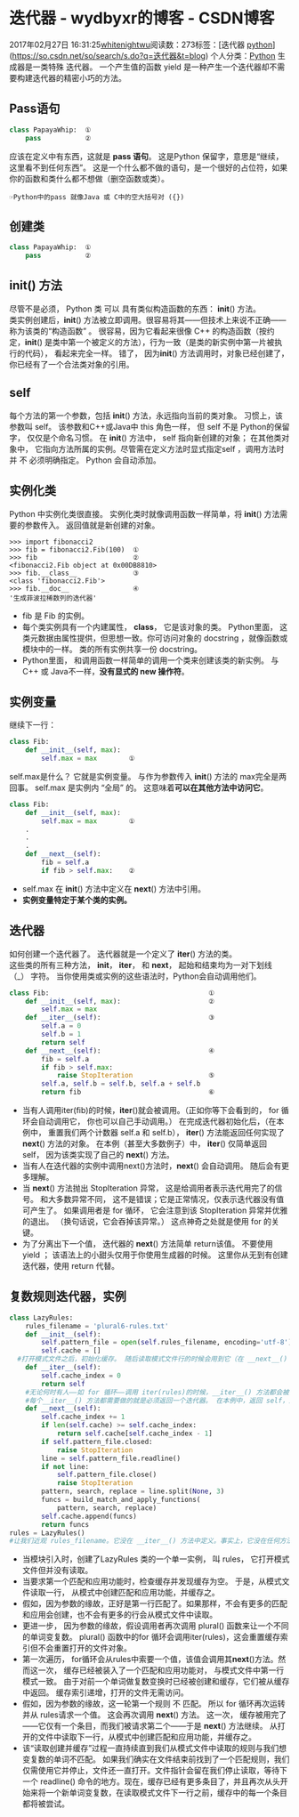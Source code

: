 # 迭代器 - wydbyxr的博客 - CSDN博客
2017年02月27日 16:31:25[whitenightwu](https://me.csdn.net/wydbyxr)阅读数：273标签：[迭代器																[python](https://so.csdn.net/so/search/s.do?q=python&t=blog)](https://so.csdn.net/so/search/s.do?q=迭代器&t=blog)
个人分类：[Python](https://blog.csdn.net/wydbyxr/article/category/7151085)
生成器是一类特殊 迭代器。 一个产生值的函数 yield 是一种产生一个迭代器却不需要构建迭代器的精密小巧的方法。
## Pass语句
```python
class PapayaWhip:  ①
    pass           ②
```
应该在定义中有东西，这就是 **pass 语句**。 这是Python 保留字，意思是“继续，这里看不到任何东西”。 这是一个什么都不做的语句，是一个很好的占位符，如果你的函数和类什么都不想做（删空函数或类）。
```
☞Python中的pass 就像Java 或 C中的空大括号对 ({})
```
## 创建类
```python
class PapayaWhip:  ①
    pass           ②
```
## **init**() 方法
尽管不是必须， Python 类 可以 具有类似构造函数的东西： **init**() 方法。  
    类实例创建后，**init**() 方法被立即调用。很容易将其——但技术上来说不正确——称为该类的“构造函数” 。 很容易，因为它看起来很像 C++ 的构造函数（按约定，**init**() 是类中第一个被定义的方法），行为一致（是类的新实例中第一片被执行的代码）， 看起来完全一样。 错了， 因为**init**() 方法调用时，对象已经创建了，你已经有了一个合法类对象的引用。 
## self
每个方法的第一个参数，包括 **init**() 方法，永远指向当前的类对象。 习惯上，该参数叫 self。 该参数和C++或Java中 this 角色一样， 但 self 不是 Python的保留字， 仅仅是个命名习惯。 
在 **init**() 方法中， self 指向新创建的对象； 在其他类对象中， 它指向方法所属的实例。尽管需在定义方法时显式指定self ，调用方法时并 不 必须明确指定。 Python 会自动添加。 
## 实例化类
Python 中实例化类很直接。 实例化类时就像调用函数一样简单，将 **init**() 方法需要的参数传入。 返回值就是新创建的对象。
```
>>> import fibonacci2
>>> fib = fibonacci2.Fib(100)  ①
>>> fib                        ②
<fibonacci2.Fib object at 0x00DB8810>
>>> fib.__class__              ③
<class 'fibonacci2.Fib'>
>>> fib.__doc__                ④
'生成菲波拉稀数列的迭代器'
```
- fib 是 Fib 的实例。
- 每个类实例具有一个内建属性， **class**， 它是该对象的类。  Python里面， 这类元数据由属性提供，但思想一致。你可访问对象的 docstring ，就像函数或模块中的一样。 类的所有实例共享一份 docstring。 
- Python里面， 和调用函数一样简单的调用一个类来创建该类的新实例。 与C++ 或 Java不一样，**没有显式的 new 操作符**。 
## 实例变量
继续下一行：
```python
class Fib:
    def __init__(self, max):
        self.max = max        ①
```
self.max是什么？ 它就是实例变量。 与作为参数传入 **init**() 方法的 max完全是两回事。 self.max 是实例内 “全局” 的。 这意味着**可以在其他方法中访问它**。 
```python
class Fib:
    def __init__(self, max):
        self.max = max        ①
    .
    .
    .
    def __next__(self):
        fib = self.a
        if fib > self.max:    ②
```
- self.max 在 **init**() 方法中定义在 **next**() 方法中引用。 
- **实例变量特定于某个类的实例。**
## 迭代器
如何创建一个迭代器了。 迭代器就是一个定义了 **iter**() 方法的类。  
这些类的所有三种方法， **init**， **iter**， 和 **next**， 起始和结束均为一对下划线（_） 字符。 当你使用类或实例的这些语法时，Python会自动调用他们。
```python
class Fib:                                        ①
    def __init__(self, max):                      ②
        self.max = max
    def __iter__(self):                           ③
        self.a = 0
        self.b = 1
        return self
    def __next__(self):                           ④
        fib = self.a
        if fib > self.max:
            raise StopIteration                   ⑤
        self.a, self.b = self.b, self.a + self.b
        return fib                                ⑥
```
- 当有人调用iter(fib)的时候，**iter**()就会被调用。（正如你等下会看到的， for 循环会自动调用它， 你也可以自己手动调用。） 在完成迭代器初始化后，（在本例中， 重置我们两个计数器 self.a 和 self.b）， **iter**() 方法能返回任何实现了 **next**() 方法的对象。 在本例（甚至大多数例子）中， **iter**() 仅简单返回 self， 因为该类实现了自己的 **next**() 方法。
- 当有人在迭代器的实例中调用next()方法时，**next**() 会自动调用。 随后会有更多理解。
- 当 **next**() 方法抛出 StopIteration 异常， 这是给调用者表示迭代用完了的信号。 和大多数异常不同， 这不是错误；它是正常情况，仅表示迭代器没有值可产生了。 如果调用者是 for 循环， 它会注意到该 StopIteration 异常并优雅的退出。 （换句话说，它会吞掉该异常。） 这点神奇之处就是使用 for 的关键。
- 为了分离出下一个值， 迭代器的 **next**() 方法简单 return该值。 不要使用 yield ； 该语法上的小甜头仅用于你使用生成器的时候。 这里你从无到有创建迭代器，使用 return 代替。 
## 复数规则迭代器，实例
```python
class LazyRules:
    rules_filename = 'plural6-rules.txt'
    def __init__(self):
        self.pattern_file = open(self.rules_filename, encoding='utf-8')
        self.cache = []
  #打开模式文件之后，初始化缓存。 随后读取模式文件行的时候会用到它（在 __next__() 方法中） 。 
    def __iter__(self):
        self.cache_index = 0
        return self
    #无论何时有人——如 for 循环——调用 iter(rules)的时候，__iter__() 方法都会被调用。
    #每个__iter__() 方法都需要做的就是必须返回一个迭代器。 在本例中，返回 self，意味着该类定义了__next__() 方法，由它来关注整个迭代过程中的返回值。 
    def __next__(self):
        self.cache_index += 1
        if len(self.cache) >= self.cache_index:
            return self.cache[self.cache_index - 1]
        if self.pattern_file.closed:
            raise StopIteration
        line = self.pattern_file.readline()
        if not line:
            self.pattern_file.close()
            raise StopIteration
        pattern, search, replace = line.split(None, 3)
        funcs = build_match_and_apply_functions(
            pattern, search, replace)
        self.cache.append(funcs)
        return funcs
rules = LazyRules()
#让我们近观 rules_filename。它没在 __iter__() 方法中定义。事实上，它没在任何方法中定义。它定义于类级别。它是 类变量， 尽管访问时和实例变量一样 （self.rules_filename）， LazyRules 类的所有实例共享该变量。
```
- 当模块引入时，创建了LazyRules 类的一个单一实例， 叫 rules， 它打开模式文件但并没有读取。
- 当要求第一个匹配和应用功能时，检查缓存并发现缓存为空。 于是，从模式文件读取一行， 从模式中创建匹配和应用功能，并缓存之。
- 假如，因为参数的缘故，正好是第一行匹配了。如果那样，不会有更多的匹配和应用会创建，也不会有更多的行会从模式文件中读取。
- 更进一步， 因为参数的缘故，假设调用者再次调用 plural() 函数来让一个不同的单词变复数。 plural() 函数中的for 循环会调用iter(rules)，这会重置缓存索引但不会重置打开的文件对象。
- 第一次遍历， for循环会从rules中索要一个值，该值会调用其**next**()方法。然而这一次， 缓存已经被装入了一个匹配和应用功能对， 与模式文件中第一行模式一致。 由于对前一个单词做复数变换时已经被创建和缓存，它们被从缓存中返回。 缓存索引递增，打开的文件无需访问。
- 假如，因为参数的缘故，这一轮第一个规则 不 匹配。 所以 for 循环再次运转并从 rules请求一个值。 这会再次调用 **next**() 方法。 这一次， 缓存被用完了——它仅有一个条目，而我们被请求第二个——于是 **next**() 方法继续。 从打开的文件中读取下一行，从模式中创建匹配和应用功能，并缓存之。
- 该“读取创建并缓存”过程一直持续直到我们从模式文件中读取的规则与我们想变复数的单词不匹配。 如果我们确实在文件结束前找到了一个匹配规则，我们仅需使用它并停止，文件还一直打开。文件指针会留在我们停止读取，等待下一个 readline() 命令的地方。现在，缓存已经有更多条目了，并且再次从头开始来将一个新单词变复数，在读取模式文件下一行之前，缓存中的每一个条目都将被尝试。 
